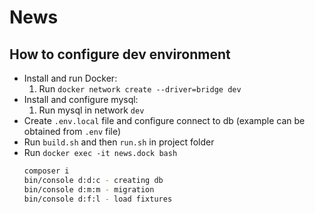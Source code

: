 # News

## How to configure dev environment

- Install and run Docker:
    1. Run `docker network create --driver=bridge dev`
- Install and configure mysql:
    1. Run mysql in network `dev`
- Create `.env.local` file and configure connect to db (example can be obtained from `.env` file)
- Run `build.sh` and then `run.sh` in project folder
- Run `docker exec -it news.dock bash`
    ```bash
    composer i
    bin/console d:d:c - creating db
    bin/console d:m:m - migration
    bin/console d:f:l - load fixtures
